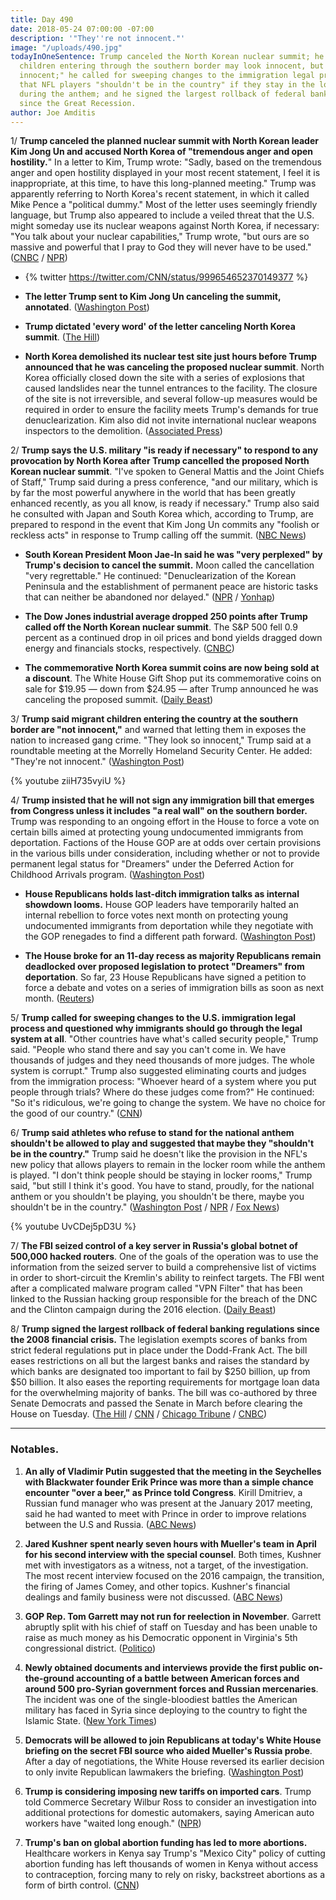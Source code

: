 ```yaml
---
title: Day 490
date: 2018-05-24 07:00:00 -07:00
description: '"They''re not innocent."'
image: "/uploads/490.jpg"
todayInOneSentence: Trump canceled the North Korean nuclear summit; he said migrant
  children entering through the southern border may look innocent, but "they're not
  innocent;" he called for sweeping changes to the immigration legal process; he suggested
  that NFL players "shouldn't be in the country" if they stay in the locker rooms
  during the anthem; and he signed the largest rollback of federal banking regulations
  since the Great Recession.
author: Joe Amditis
---
```


1/  **Trump canceled the planned nuclear summit with North Korean leader Kim Jong Un and accused North Korea of "tremendous anger and open hostility.**" In a letter to Kim, Trump wrote: "Sadly, based on the tremendous anger and open hostility displayed in your most recent statement, I feel it is inappropriate, at this time, to have this long-planned meeting."  Trump was apparently referring to North Korea's recent statement, in which it called Mike Pence a "political dummy." Most of the letter uses seemingly friendly language, but Trump also appeared to include a veiled threat that the U.S. might someday use its nuclear weapons against North Korea, if necessary: "You talk about your nuclear capabilities," Trump wrote, "but ours are so massive and powerful that I pray to God they will never have to be used." ([CNBC](https://www.cnbc.com/2018/05/24/trump-says-singapore-summit-with-north-korea-leader-kim-is-cancelled-.html) / [NPR](https://www.npr.org/sections/thetwo-way/2018/05/24/613962300/north-korea-threatens-to-scuttle-summit-saying-it-wont-beg-the-u-s-for-dialogue))

* {% twitter https://twitter.com/CNN/status/999654652370149377 %}

* **The letter Trump sent to Kim Jong Un canceling the summit, annotated**. ([Washington Post](https://www.washingtonpost.com/news/the-fix/wp/2018/05/24/the-letter-trump-sent-to-kim-jong-un-canceling-the-summit-annotated/?utm_term=.5989ce76f24d))

* **Trump dictated 'every word' of the letter canceling North Korea summit**. ([The Hill](http://thehill.com/homenews/administration/389269-trump-dictated-every-word-of-letter-canceling-north-korea-summit))

* **North Korea demolished its nuclear test site just hours before Trump announced that he was canceling the proposed nuclear summit**. North Korea officially closed down the site with a series of explosions that caused landslides near the tunnel entrances to the facility. The closure of the site is not irreversible, and several follow-up measures would be required in order to ensure the facility meets Trump's demands for true denuclearization. Kim also did not invite international nuclear weapons inspectors to the demolition. ([Associated Press](https://apnews.com/b3d007a341db451abc74d45279f0d5c7))

2/ **Trump says the U.S. military "is ready if necessary" to respond to any provocation by North Korea after Trump cancelled the proposed North Korean nuclear summit**. "I've spoken to General Mattis and the Joint Chiefs of Staff," Trump said during a press conference, "and our military, which is by far the most powerful anywhere in the world that has been greatly enhanced recently, as you all know, is ready if necessary." Trump also said he consulted with Japan and South Korea which, according to Trump, are prepared to respond in the event that Kim Jong Un commits any "foolish or reckless acts" in response to Trump calling off the summit. ([NBC News](https://www.nbcnews.com/politics/white-house/trump-cancels-june-summit-north-korea-s-kim-jong-un-n877061))

* **South Korean President Moon Jae-In said he was "very perplexed" by Trump's decision to cancel the summit.** Moon called the cancellation "very regrettable." He continued: "Denuclearization of the Korean Peninsula and the establishment of permanent peace are historic tasks that can neither be abandoned nor delayed." ([NPR](https://www.npr.org/sections/thetwo-way/2018/05/24/614082389/very-perplexed-international-confusion-concern-after-trump-cancels-summit) / [Yonhap](http://english.yonhapnews.co.kr/national/2018/05/25/0301000000AEN20180525000951315.html))

* **The Dow Jones industrial average dropped 250 points after Trump called off the North Korean nuclear summit**. The S&P 500 fell 0.9 percent as a continued drop in oil prices and bond yields dragged down energy and financials stocks, respectively. ([CNBC](https://www.cnbc.com/2018/05/24/futures-point-to-a-mixed-open-amid-ongoing-us-china-trade-talks.html))

* **The commemorative North Korea summit coins are now being sold at a discount**. The White House Gift Shop put its commemorative coins on sale for $19.95 — down from $24.95 — after Trump announced he was canceling the proposed summit. ([Daily Beast](https://www.thedailybeast.com/commemorative-north-korea-summit-coin-now-selling-at-a-discount))

3/ **Trump said migrant children entering the country at the southern border are "not innocent,"** and warned that letting them in exposes the nation to increased gang crime. "They look so innocent," Trump said at a roundtable meeting at the Morrelly Homeland Security Center. He added: "They're not innocent." ([Washington Post](https://www.washingtonpost.com/politics/trump-warns-against-admitting-unaccompanied-migrant-children-theyre-not-innocent/2018/05/23/e4b24a68-5ec2-11e8-8c93-8cf33c21da8d_story.html?utm_term=.070f09f15ce1))

{% youtube ziiH735vyiU %}

4/ **Trump insisted that he will not sign any immigration bill that emerges from Congress unless it includes "a real wall" on the southern border.** Trump was responding to an ongoing effort in the House to force a vote on certain bills aimed at protecting young undocumented immigrants from deportation. Factions of the House GOP are at odds over certain provisions in the various bills under consideration, including whether or not to provide permanent legal status for "Dreamers" under the Deferred Action for Childhood Arrivals program. ([Washington Post](https://www.washingtonpost.com/politics/a-real-wall-must-be-part-of-any-immigration-bill-in-the-house-trump-says/2018/05/24/eb578ec2-5f3b-11e8-a4a4-c070ef53f315_story.html))

* **House Republicans holds last-ditch immigration talks as internal showdown looms.** House GOP leaders have temporarily halted an internal rebellion to force votes next month on protecting young undocumented immigrants from deportation while they negotiate with the GOP renegades to find a different path forward. ([Washington Post](https://www.washingtonpost.com/powerpost/house-gop-holds-last-ditch-immigration-talks-as-showdown-looms/2018/05/23/6a0c963c-5ec3-11e8-9ee3-49d6d4814c4c_story.html?utm_term=.430228577817))

* **The House broke for an 11-day recess as majority Republicans remain deadlocked over proposed legislation to protect "Dreamers" from deportation**. So far, 23 House Republicans have signed a petition to force a debate and votes on a series of immigration bills as soon as next month. ([Reuters](https://www.reuters.com/article/us-usa-immigration-congress/trump-rejects-push-for-moderate-immigration-deal-wants-whole-package-idUSKCN1IP24T))

5/ **Trump called for sweeping changes to the U.S. immigration legal process and questioned why immigrants should go through the legal system at all**. "Other countries have what's called security people," Trump said. "People who stand there and say you can't come in. We have thousands of judges and they need thousands of more judges. The whole system is corrupt." Trump also suggested eliminating courts and judges from the immigration process: "Whoever heard of a system where you put people through trials? Where do these judges come from?" He continued: "So it's ridiculous, we're going to change the system. We have no choice for the good of our country." ([CNN](https://www.cnn.com/2018/05/24/politics/donald-trump-immigration-courts/index.html))

6/ **Trump said athletes who refuse to stand for the national anthem shouldn't be allowed to play and suggested that maybe they "shouldn't be in the country."** Trump said he doesn't like the provision in the NFL's new policy that allows players to remain in the locker room while the anthem is played. "I don't think people should be staying in locker rooms," Trump said, "but still I think it's good. You have to stand, proudly, for the national anthem or you shouldn't be playing, you shouldn't be there, maybe you shouldn't be in the country." ([Washington Post](https://www.washingtonpost.com/politics/trump-nfl-owners-doing-the-right-thing-on-national-anthem-policy/2018/05/24/cdd66490-5f36-11e8-a4a4-c070ef53f315_story.html?utm_term=.7da75327a6ee) / [NPR](https://www.npr.org/2018/05/24/613976960/trump-praises-nfl-decision-questions-if-protesting-players-should-be-in-the-coun) / [Fox News](http://insider.foxnews.com/2018/05/24/trump-fox-friends-maybe-nfl-players-who-kneel-anthem-shouldnt-be-country))

{% youtube UvCDej5pD3U %}

7/ **The FBI seized control of a key server in Russia's global botnet of 500,000 hacked routers**. One of the goals of the operation was to use the information from the seized server to build a comprehensive list of victims in order to short-circuit the Kremlin's ability to reinfect targets. The FBI went after a complicated malware program called "VPN Filter" that has been linked to the Russian hacking group responsible for the breach of the DNC and the Clinton campaign during the 2016 election. ([Daily Beast](https://www.thedailybeast.com/exclusive-fbi-seizes-control-of-russian-botnet))

8/ **Trump signed the largest rollback of federal banking regulations since the 2008 financial crisis.** The legislation exempts scores of banks from strict federal regulations put in place under the Dodd-Frank Act. The bill eases restrictions on all but the largest banks and raises the standard by which banks are designated too important to fail by $250 billion, up from $50 billion. It also eases the reporting requirements for mortgage loan data for the overwhelming majority of banks. The bill was co-authored by three Senate Democrats and passed the Senate in March before clearing the House on Tuesday. ([The Hill](http://thehill.com/policy/finance/389190-trump-snubs-key-dems-behind-dodd-frank-rollback-from-signing-ceremony) / [CNN](https://www.cnn.com/2018/05/22/politics/house-banking-bill-vote-dodd-frank/index.html) / [Chicago Tribune](http://www.chicagotribune.com/news/nationworld/politics/ct-congress-dodd-frank-bank-regulations-20180522-story.html) / [CNBC](https://www.cnbc.com/2018/05/24/trump-signs-bank-bill-rolling-back-some-dodd-frank-regulations.html))

---

### Notables.

1. **An ally of Vladimir Putin suggested that the meeting in the Seychelles with Blackwater founder Erik Prince was more than a simple chance encounter "over a beer," as Prince told Congress**. Kirill Dmitriev, a Russian fund manager who was present at the January 2017 meeting, said he had wanted to meet with Prince in order to improve relations between the U.S and Russia. ([ABC News](https://abcnews.go.com/Politics/putin-ally-seychelles-meeting-erik-prince-chance-encounter/story?id=55408942))

2. **Jared Kushner spent nearly seven hours with Mueller's team in April for his second interview with the special counsel**. Both times, Kushner met with investigators as a witness, not a target, of the investigation. The most recent interview focused on the 2016 campaign, the transition, the firing of James Comey, and other topics. Kushner's financial dealings and family business were not discussed. ([ABC News](https://abcnews.go.com/Politics/kushner-spent-hours-mueller-investigators-month/story?id=55389271))

3. **GOP Rep. Tom Garrett may not run for reelection in November**. Garrett abruptly split with his chief of staff on Tuesday and has been unable to raise as much money as his Democratic opponent in Virginia's 5th congressional district. ([Politico](https://www.politico.com/story/2018/05/23/tom-garrett-chief-of-staff-605668))

4. **Newly obtained documents and interviews provide the first public on-the-ground accounting of a battle between American forces and around 500 pro-Syrian government forces and Russian mercenaries**. The incident was one of the single-bloodiest battles the American military has faced in Syria since deploying to the country to fight the Islamic State. ([New York Times](https://www.nytimes.com/2018/05/24/world/middleeast/american-commandos-russian-mercenaries-syria.html))

5. **Democrats will be allowed to join Republicans at today's White House briefing on the secret FBI source who aided Mueller's Russia probe**. After a day of negotiations, the White House reversed its earlier decision to only invite Republican lawmakers the briefing. ([Washington Post](https://www.washingtonpost.com/world/national-security/after-day-of-negotiations-democrats-and-republicans-will-be-briefed-on-secret-fbi-source-who-aided-russia-probe/2018/05/24/2eddf548-5f44-11e8-b2b8-08a538d9dbd6_story.html))

6. **Trump is considering imposing new tariffs on imported cars**. Trump told Commerce Secretary Wilbur Ross to consider an investigation into additional protections for domestic automakers, saying American auto workers have "waited long enough." ([NPR](https://www.npr.org/sections/thetwo-way/2018/05/23/613912574/trump-weighs-tariffs-on-imported-cars?utm_source=twitter.com&utm_medium=social&utm_campaign=politics&utm_term=nprnews&utm_content=20180524))

7. **Trump's ban on global abortion funding has led to more abortions.** Healthcare workers in Kenya say Trump's "Mexico City" policy of cutting abortion funding has left thousands of women in Kenya without access to contraception, forcing many to rely on risky, backstreet abortions as a form of birth control. ([CNN](https://www.cnn.com/2018/05/24/health/trump-mexico-city-policy-abortion-ban-kenya-asequals-intl/index.html))